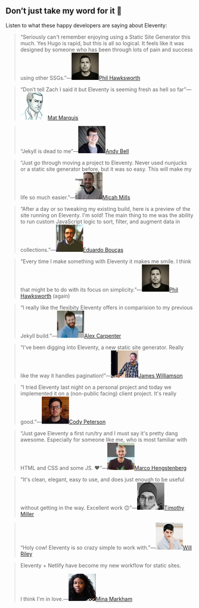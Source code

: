 ## Don’t just take my word for it 🌈

Listen to what these happy developers are saying about Eleventy:

> “Seriously can't remember enjoying using a Static Site Generator this much. Yes Hugo is rapid, but this is all so logical. It feels like it was designed by someone who has been through lots of pain and success using other SSGs.”—[![@philhawksworth](/img/avatars/philhawksworth.jpg)Phil Hawksworth](https://twitter.com/philhawksworth)

> “Don’t tell Zach I said it but Eleventy is seeming fresh as hell so far”—[![@wilto](/img/avatars/wilto.jpg)Mat Marquis](https://twitter.com/wilto)

> “Jekyll is dead to me”—[![@hankchizljaw](/img/avatars/hankchizljaw.jpg)Andy Bell](https://twitter.com/hankchizljaw)

> “Just go through moving a project to Eleventy. Never used nunjucks or a static site generator before, but it was so easy. This will make my life so much easier.”—[![@micahmills](/img/avatars/micahmills.jpg)Micah Mills](https://twitter.com/micahmills/status/973660230453211136)

> “After a day or so tweaking my existing build, here is a preview of the site running on Eleventy. I'm sold! The main thing to me was the ability to run custom JavaScript logic to sort, filter, and augment data in collections.”—[![@eduardoboucas](/img/avatars/eduardoboucas.jpg)Eduardo Bouças](https://twitter.com/eduardoboucas/status/1001158411583721473)

> “Every time I make something with Eleventy it makes me smile. I think that might be to do with its focus on simplicity.”—[![@philhawksworth](/img/avatars/philhawksworth.jpg)Phil Hawksworth](https://twitter.com/philhawksworth/status/998891176550977537) (again)

> “I really like the flexibity Eleventy offers in comparision to my previous Jekyll build.”—[![@hybrid_alex](/img/avatars/hybrid_alex.jpg)Alex Carpenter](https://alexcarpenter.me/posts/2018/05/back-to-static)

> “I've been digging into Eleventy, a new static site generator. Really like the way it handles pagination!”—[![@jameswillweb](/img/avatars/jameswillweb.jpg)James Williamson](https://twitter.com/jameswillweb/status/951488360543121408)

> “I tried Eleventy last night on a personal project and today we implemented it on a (non-public facing) client project. It's really good.”—[![@codypeterson](/img/avatars/codypeterson.jpg)Cody Peterson](https://twitter.com/codypeterson/status/950568228559904768)

> “Just gave Eleventy a first run/try and I must say it's pretty dang awesome. Especially for someone like me, who is most familiar with HTML and CSS and some JS. ❤️”—[![@nice2meatu](/img/avatars/nice2meatu.jpg)Marco Hengstenberg](https://twitter.com/nice2meatu/status/1004665956885520384)

> “It's clean, elegant, easy to use, and does just enough to be useful without getting in the way. Excellent work 😊”—[![@TJacobDesign](/img/avatars/tjacobdesign.jpg)Timothy Miller](https://twitter.com/TJacobDesign/status/1017594017402572811)

> “Holy cow! Eleventy is so crazy simple to work with.”—[![@splitinfinities](/img/avatars/splitinfinities.jpg)Will Riley](https://twitter.com/splitinfinities/status/1018874121755746310)

> Eleventy + Netlify have become my new workflow for static sites.
> 
> I think I'm in love.—[![@MinaMarkham](/img/avatars/minamarkham.jpg)Mina Markham](https://twitter.com/MinaMarkham/status/1037088841520168960)